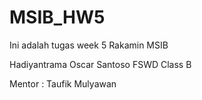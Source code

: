 # MSIB_HW5
Ini adalah tugas week 5 Rakamin MSIB

Hadiyantrama Oscar Santoso
FSWD Class B

Mentor : Taufik Mulyawan
